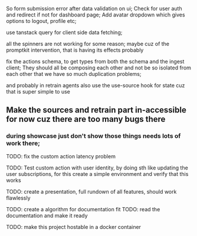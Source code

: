 So form submission error after data validation on ui;
Check for user auth and redirect if not for dashboard page;
Add avatar dropdown which gives options to logout, profile etc;

use tanstack query for client side data fetching;

all the spinners are not working for some reason; maybe cuz of the promptkit intervention, that is having its effects probably

fix the actions schema, to get types from both the schema and the ingest client;
They should all be composing each other and not be so isolated from each other that we have so much duplication problems;


and probably in retrain agents also use the use-source hook for state cuz that is super simple to use



## Make the sources and retrain part in-accessible for now cuz there are too many bugs there
### during showcase just don't show those things needs lots of work there;


TODO: fix the custom action latency problem

TODO: Test custom action with user identity, by doing sth like updating the user subscriptions, for this create a simple environment and verify that this works

TODO: create a presentation, full rundown of all features, should work flawlessly


TODO: create a algorithm for documentation fit
TODO: read the documentation and make it ready


TODO: make this project hostable in a docker container
